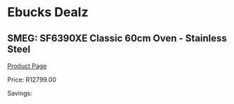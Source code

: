 
# Ebucks Dealz
## SMEG: SF6390XE Classic 60cm Oven - Stainless Steel
[Product Page](https://www.ebucks.com/web/shop/productSelected.do?prodId=885943115&catId=1196429345)

Price: R12799.00

Savings: 


	